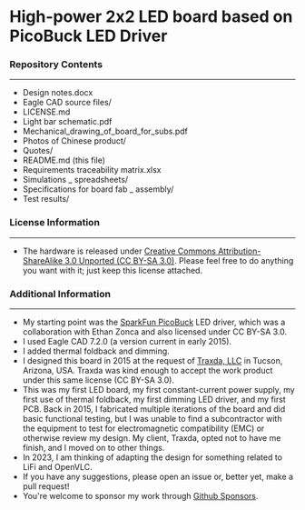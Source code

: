 High-power 2x2 LED board based on PicoBuck LED Driver
===================

### Repository Contents
-------------------
- Design notes.docx
- Eagle CAD source files/
- LICENSE.md
- Light bar schematic.pdf
- Mechanical_drawing_of_board_for_subs.pdf
- Photos of Chinese product/
- Quotes/
- README.md (this file)
- Requirements traceability matrix.xlsx
- Simulations _ spreadsheets/
- Specifications for board fab _ assembly/
- Test results/

### License Information
-------------------
- The hardware is released under [Creative Commons Attribution-ShareAlike 3.0 Unported (CC BY-SA 3.0)](http://creativecommons.org/licenses/by-sa/3.0/).  Please feel free to do anything you want with it; just keep this license attached.

### Additional Information
----------------------
- My starting point was the [SparkFun PicoBuck](https://github.com/sparkfun/PicoBuck) LED driver, which was a collaboration with Ethan Zonca and also licensed under CC BY-SA 3.0.
- I used Eagle CAD 7.2.0 (a version current in early 2015).
- I added thermal foldback and dimming.
- I designed this board in 2015 at the request of [Traxda, LLC](https://www.traxda.com/) in Tucson, Arizona, USA. Traxda was kind enough to accept the work product under this same license (CC BY-SA 3.0).
- This was my first LED board, my first constant-current power supply, my first use of thermal foldback, my first dimming LED driver, and my first PCB. Back in 2015, I fabricated multiple iterations of the board and did basic functional testing, but I was unable to find a subcontractor with the equipment to test for electromagnetic compatibility (EMC) or otherwise review my design. My client, Traxda, opted not to have me finish, and I moved on to other things.
- In 2023, I am thinking of adapting the design for something related to LiFi and OpenVLC.
- If you have any suggestions, please open an issue or, better yet, make a pull request!
- You're welcome to sponsor my work through [Github Sponsors](https://github.com/sponsors/LiamDGray/).
